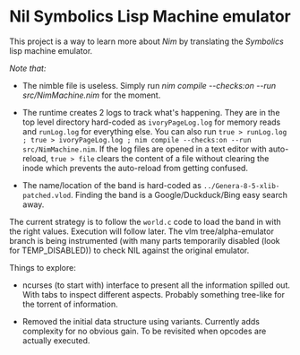 
# Nil Symbolics Lisp Machine emulator

This project is a way to learn more about _Nim_ by translating the _Symbolics_ lisp machine emulator.

*Note that:*

- The nimble file is useless. Simply run *nim compile --checks:on --run src/NimMachine.nim* for the moment. 

- The runtime creates 2 logs to track what's happening. They are in the top level directory hard-coded as ``ivoryPageLog.log`` for memory reads and ``runLog.log`` for everything else. You can also run ``true > runLog.log ; true > ivoryPageLog.log ; nim compile --checks:on --run src/NimMachine.nim``. If the log files are opened in a text editor with auto-reload, ``true > file`` clears the content of a file without clearing the inode which prevents the auto-reload from getting confused.

- The name/location of the band is hard-coded as ``../Genera-8-5-xlib-patched.vlod``. Finding the band is a Google/Duckduck/Bing easy search away.

The current strategy is to follow the ``world.c`` code to load the band in with the right values. Execution will follow later. The vlm tree/alpha-emulator branch is being instrumented (with many parts temporarily disabled (look for TEMP_DISABLED)) to check NIL against the original emulator.

Things to explore:

- ncurses (to start with) interface to present all the information spilled out. With tabs to inspect different aspects. Probably something tree-like for the torrent of information.

- Removed the initial data structure using variants. Currently adds complexity for no obvious gain. To be revisited when opcodes are actually executed.
